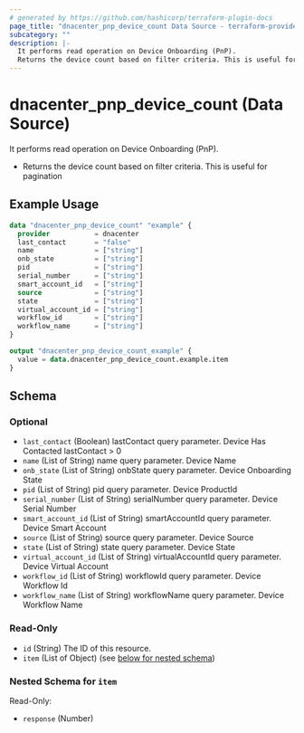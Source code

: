 ```yaml
---
# generated by https://github.com/hashicorp/terraform-plugin-docs
page_title: "dnacenter_pnp_device_count Data Source - terraform-provider-dnacenter"
subcategory: ""
description: |-
  It performs read operation on Device Onboarding (PnP).
  Returns the device count based on filter criteria. This is useful for pagination
---
```


# dnacenter_pnp_device_count (Data Source)

It performs read operation on Device Onboarding (PnP).

- Returns the device count based on filter criteria. This is useful for pagination

## Example Usage

```terraform
data "dnacenter_pnp_device_count" "example" {
  provider           = dnacenter
  last_contact       = "false"
  name               = ["string"]
  onb_state          = ["string"]
  pid                = ["string"]
  serial_number      = ["string"]
  smart_account_id   = ["string"]
  source             = ["string"]
  state              = ["string"]
  virtual_account_id = ["string"]
  workflow_id        = ["string"]
  workflow_name      = ["string"]
}

output "dnacenter_pnp_device_count_example" {
  value = data.dnacenter_pnp_device_count.example.item
}
```

<!-- schema generated by tfplugindocs -->
## Schema

### Optional

- `last_contact` (Boolean) lastContact query parameter. Device Has Contacted lastContact > 0
- `name` (List of String) name query parameter. Device Name
- `onb_state` (List of String) onbState query parameter. Device Onboarding State
- `pid` (List of String) pid query parameter. Device ProductId
- `serial_number` (List of String) serialNumber query parameter. Device Serial Number
- `smart_account_id` (List of String) smartAccountId query parameter. Device Smart Account
- `source` (List of String) source query parameter. Device Source
- `state` (List of String) state query parameter. Device State
- `virtual_account_id` (List of String) virtualAccountId query parameter. Device Virtual Account
- `workflow_id` (List of String) workflowId query parameter. Device Workflow Id
- `workflow_name` (List of String) workflowName query parameter. Device Workflow Name

### Read-Only

- `id` (String) The ID of this resource.
- `item` (List of Object) (see [below for nested schema](#nestedatt--item))

<a id="nestedatt--item"></a>
### Nested Schema for `item`

Read-Only:

- `response` (Number)
